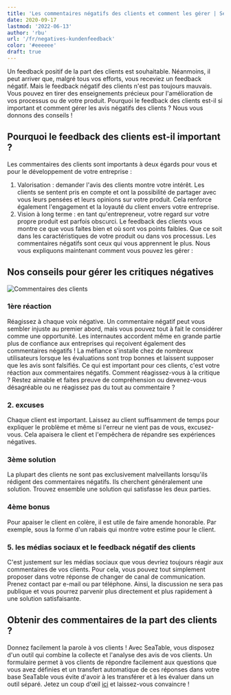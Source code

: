 ```yaml
---
title: 'Les commentaires négatifs des clients et comment les gérer | SeaTable'
date: 2020-09-17
lastmod: '2022-06-13'
author: 'rbu'
url: '/fr/negatives-kundenfeedback'
color: '#eeeeee'
draft: true
---
```


Un feedback positif de la part des clients est souhaitable. Néanmoins, il peut arriver que, malgré tous vos efforts, vous receviez un feedback négatif. Mais le feedback négatif des clients n'est pas toujours mauvais. Vous pouvez en tirer des enseignements précieux pour l'amélioration de vos processus ou de votre produit. Pourquoi le feedback des clients est-il si important et comment gérer les avis négatifs des clients ? Nous vous donnons des conseils !

## Pourquoi le feedback des clients est-il important ?

Les commentaires des clients sont importants à deux égards pour vous et pour le développement de votre entreprise :

1. Valorisation : demander l'avis des clients montre votre intérêt. Les clients se sentent pris en compte et ont la possibilité de partager avec vous leurs pensées et leurs opinions sur votre produit. Cela renforce également l'engagement et la loyauté du client envers votre entreprise.
2. Vision à long terme : en tant qu'entrepreneur, votre regard sur votre propre produit est parfois obscurci. Le feedback des clients vous montre ce que vous faites bien et où sont vos points faibles. Que ce soit dans les caractéristiques de votre produit ou dans vos processus. Les commentaires négatifs sont ceux qui vous apprennent le plus. Nous vous expliquons maintenant comment vous pouvez les gérer :

## Nos conseils pour gérer les critiques négatives

![Commentaires des clients](https://seatable.de/wp-content/uploads/2020/09/dose-media-bU6JyhSI6zo-unsplash-scaled-1.jpg)

### 1ère réaction

Réagissez à chaque voix négative. Un commentaire négatif peut vous sembler injuste au premier abord, mais vous pouvez tout à fait le considérer comme une opportunité. Les internautes accordent même en grande partie plus de confiance aux entreprises qui reçoivent également des commentaires négatifs ! La méfiance s'installe chez de nombreux utilisateurs lorsque les évaluations sont trop bonnes et laissent supposer que les avis sont falsifiés. Ce qui est important pour ces clients, c'est votre réaction aux commentaires négatifs. Comment réagissez-vous à la critique ? Restez aimable et faites preuve de compréhension ou devenez-vous désagréable ou ne réagissez pas du tout au commentaire ?

### 2\. excuses

Chaque client est important. Laissez au client suffisamment de temps pour expliquer le problème et même si l'erreur ne vient pas de vous, excusez-vous. Cela apaisera le client et l'empêchera de répandre ses expériences négatives.

### 3ème solution

La plupart des clients ne sont pas exclusivement malveillants lorsqu'ils rédigent des commentaires négatifs. Ils cherchent généralement une solution. Trouvez ensemble une solution qui satisfasse les deux parties.

### 4ème bonus

Pour apaiser le client en colère, il est utile de faire amende honorable. Par exemple, sous la forme d'un rabais qui montre votre estime pour le client.

### 5\. les médias sociaux et le feedback négatif des clients

C'est justement sur les médias sociaux que vous devriez toujours réagir aux commentaires de vos clients. Pour cela, vous pouvez tout simplement proposer dans votre réponse de changer de canal de communication. Prenez contact par e-mail ou par téléphone. Ainsi, la discussion ne sera pas publique et vous pourrez parvenir plus directement et plus rapidement à une solution satisfaisante.

## Obtenir des commentaires de la part des clients ?

Donnez facilement la parole à vos clients ! Avec SeaTable, vous disposez d'un outil qui combine la collecte et l'analyse des avis de vos clients. Un formulaire permet à vos clients de répondre facilement aux questions que vous avez définies et un transfert automatique de ces réponses dans votre base SeaTable vous évite d'avoir à les transférer et à les évaluer dans un outil séparé. Jetez un coup d'œil [ici](https://seatable.io/fr/kundenfeedback-mit-seatable/) et laissez-vous convaincre !
